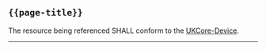 ## <code>{{page-title}}</code>

The resource being referenced SHALL conform to the [UKCore-Device](https://simplifier.net/guide/UKCoreImplementationGuideAssetsinDevelopment/Home/ProfilesandExtensions/Profile-UKCore-Device).

---